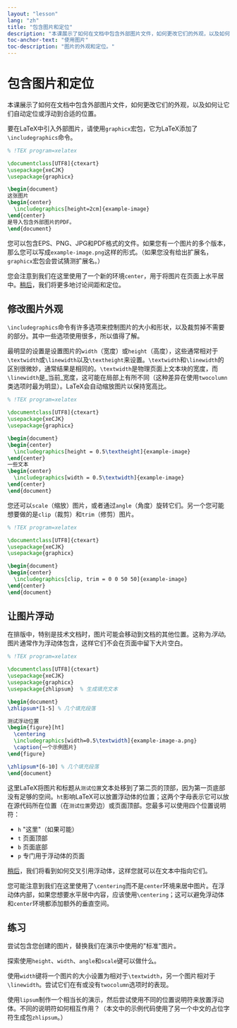 ```yaml
---
layout: "lesson"
lang: "zh"
title: "包含图片和定位"
description: "本课展示了如何在文档中包含外部图片文件，如何更改它们的外观，以及如何让它们在PDF中自动定位到合适的位置。"
toc-anchor-text: "使用图片"
toc-description: "图片的外观和定位。"
---
```


# 包含图片和定位

<span
  class="summary">本课展示了如何在文档中包含外部图片文件，如何更改它们的外观，以及如何让它们自动定位或浮动到合适的位置。</span>

要在LaTeX中引入外部图片，请使用`graphicx`宏包，它为LaTeX添加了`\includegraphics`命令。

```latex
% !TEX program=xelatex

\documentclass[UTF8]{ctexart}
\usepackage{xeCJK}
\usepackage{graphicx}

\begin{document}
这张图片
\begin{center}
  \includegraphics[height=2cm]{example-image}
\end{center}
是导入包含外部图片的PDF。
\end{document}
```

您可以包含EPS、PNG、JPG和PDF格式的文件。如果您有一个图片的多个版本，那么您可以写成`example-image.png`这样的形式。（如果您没有给出扩展名，`graphicx`宏包会尝试猜测扩展名。）

您会注意到我们在这里使用了一个新的环境`center`，用于将图片在页面上水平居中。[稍后](lesson-11)，我们将更多地讨论间距和定位。

## 修改图片外观

`\includegraphics`命令有许多选项来控制图片的大小和形状，以及裁剪掉不需要的部分。其中一些选项使用很多，所以值得了解。

最明显的设置是设置图片的`width`（宽度）或`height`（高度），这些通常相对于`\textwidth`或`\linewidth`以及`\textheight`来设置。`\textwidth`和`\linewidth`的区别很微妙，通常结果是相同的。`\textwidth`是物理页面上文本块的宽度，而`\linewidth`是_当前_宽度，这可能在局部上有所不同（这种差异在使用`twocolumn`类选项时最为明显）。LaTeX会自动缩放图片以保持宽高比。

```latex
% !TEX program=xelatex

\documentclass[UTF8]{ctexart}
\usepackage{xeCJK}
\usepackage{graphicx}

\begin{document}
\begin{center}
  \includegraphics[height = 0.5\textheight]{example-image}
\end{center}
一些文本
\begin{center}
  \includegraphics[width = 0.5\textwidth]{example-image}
\end{center}
\end{document}
```

您还可以`scale`（缩放）图片，或者通过`angle`（角度）旋转它们。另一个您可能想要做的是`clip`（裁剪）和`trim`（修剪）图片。

```latex
% !TEX program=xelatex

\documentclass[UTF8]{ctexart}
\usepackage{xeCJK}
\usepackage{graphicx}

\begin{document}
\begin{center}
  \includegraphics[clip, trim = 0 0 50 50]{example-image}
\end{center}
\end{document}
```

## 让图片浮动

在排版中，特别是技术文档时，图片可能会移动到文档的其他位置。这称为*浮动*。图片通常作为浮动体包含，这样它们不会在页面中留下大片空白。

```latex
% !TEX program=xelatex

\documentclass[UTF8]{ctexart}
\usepackage{xeCJK}
\usepackage{graphicx}
\usepackage{zhlipsum}  % 生成填充文本

\begin{document}
\zhlipsum*[1-5] % 几个填充段落

测试浮动位置
\begin{figure}[ht]
  \centering
  \includegraphics[width=0.5\textwidth]{example-image-a.png}
  \caption{一个示例图片}
\end{figure}

\zhlipsum*[6-10] % 几个填充段落
\end{document}
```

这里LaTeX将图片和标题从`测试位置`文本处移到了第二页的顶部，因为第一页底部没有足够的空间。`ht`影响LaTeX可以放置浮动体的位置；这两个字母表示它可以放在源代码所在位置（在`测试位置`旁边）或页面顶部。您最多可以使用四个位置说明符：

- `h` "这里"（如果可能）
- `t` 页面顶部
- `b` 页面底部
- `p` 专门用于浮动体的页面

[稍后](lesson-09)，我们将看到如何交叉引用浮动体，这样您就可以在文本中指向它们。

您可能注意到我们在这里使用了`\centering`而不是`center`环境来居中图片。在浮动体内部，如果您想要水平居中内容，应该使用`\centering`；这可以避免浮动体和`center`环境都添加额外的垂直空间。

## 练习

尝试包含您创建的图片，替换我们在演示中使用的"标准"图片。

探索使用`height`、`width`、`angle`和`scale`键可以做什么。

使用`width`键将一个图片的大小设置为相对于`\textwidth`，另一个图片相对于`\linewidth`。尝试它们在有或没有`twocolumn`选项时的表现。

使用`lipsum`制作一个相当长的演示，然后尝试使用不同的位置说明符来放置浮动体。不同的说明符如何相互作用？（本文中的示例代码使用了另一个中文的占位字符生成包`zhlipsum`。）
